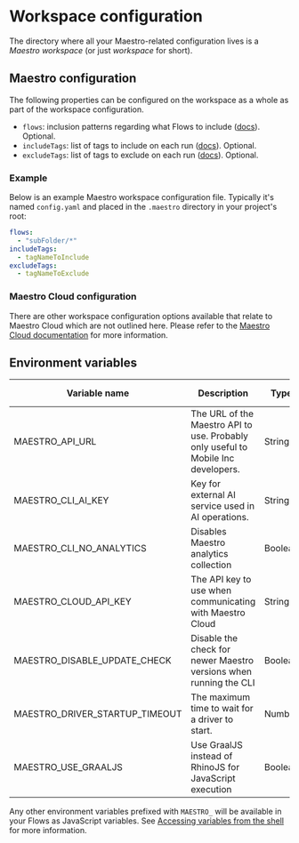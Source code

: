 # Workspace configuration

The directory where all your Maestro-related configuration lives is a _Maestro
workspace_ (or just _workspace_ for short).

## Maestro configuration

The following properties can be configured on the workspace as a whole as part of the workspace configuration.

* `flows`: inclusion patterns regarding what Flows to include ([docs](../../cli/test-suites-and-reports.md#controlling-what-tests-to-include)). Optional.
* `includeTags`: list of tags to include on each run ([docs](../../cli/tags.md#global-tags)). Optional.
* `excludeTags`: list of tags to exclude on each run ([docs](../../cli/tags.md#global-tags)). Optional.

### Example

Below is an example Maestro workspace configuration file. Typically it's named
`config.yaml` and placed in the `.maestro` directory in your project's root:

```yaml
flows:
  - "subFolder/*"
includeTags:
  - tagNameToInclude
excludeTags:
  - tagNameToExclude
```

### Maestro Cloud configuration

There are other workspace configuration options available that relate to Maestro Cloud which are not outlined here. Please refer to the [Maestro Cloud documentation](https://cloud.mobile.dev/) for more information.

## Environment variables

| Variable name                  | Description                                                                                                    | Type    | Default                  | Further reading                                              |
|--------------------------------|----------------------------------------------------------------------------------------------------------------|---------|--------------------------| ------------------------------------------------------------ |
| MAESTRO_API_URL                | The URL of the Maestro API to use. Probably only useful to Mobile Inc developers.                              | String  | `https://api.mobile.dev` | -                                                            |
| MAESTRO_CLI_AI_KEY             | Key for external AI service used in AI operations.                                                             | String  | -                        | [Docs](ai-configuration.md).                                 |
| MAESTRO_CLI_NO_ANALYTICS       | Disables Maestro analytics collection                                                                          | Boolean | `false`                  | -                                                            |
| MAESTRO_CLOUD_API_KEY          | The API key to use when communicating with Maestro Cloud                                                       | String  | -                        | [Maestro Cloud documentation](https://cloud.mobile.dev/)     |
| MAESTRO_DISABLE_UPDATE_CHECK   | Disable the check for newer Maestro versions when running the CLI                                              | Boolean | `false`                  | -                                                            |
| MAESTRO_DRIVER_STARTUP_TIMEOUT | The maximum time to wait for a driver to start.                                                                | Number  | `15000`                  | [Docs](../../advanced/configuring-maestro-driver-timeout.md) |
| MAESTRO_USE_GRAALJS            | Use GraalJS instead of RhinoJS for JavaScript execution                                                        | Boolean | `false`                  | [Docs](../../advanced/javascript/graaljs-support.md).        |

Any other environment variables prefixed with `MAESTRO_` will be available in your Flows as JavaScript variables. See [Accessing variables from the shell](../../advanced/parameters-and-constants.md#accessing-variables-from-the-shell) for more information.
